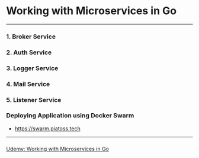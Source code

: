 # Working with Microservices in Go

---

### 1. Broker Service

### 2. Auth Service

### 3. Logger Service

### 4. Mail Service

### 5. Listener Service

### Deploying Application using Docker Swarm

- https://swarm.piatoss.tech

---

### <Reference>

[Udemy: Working with Microservices in Go](https://www.udemy.com/course/working-with-microservices-in-go/)
